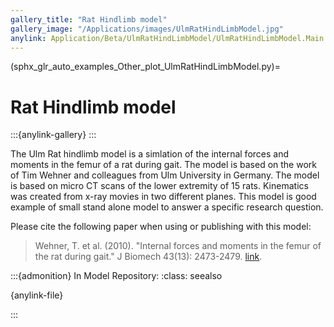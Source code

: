 ```yaml
---
gallery_title: "Rat Hindlimb model"
gallery_image: "/Applications/images/UlmRatHindLimbModel.jpg"
anylink: Application/Beta/UlmRatHindLimbModel/UlmRatHindLimbModel.Main.any
---
```


(sphx_glr_auto_examples_Other_plot_UlmRatHindLimbModel.py)=

# Rat Hindlimb model

:::{anylink-gallery} 
:::

The Ulm Rat hindlimb model is a simlation of the internal forces and moments in
the femur of a rat during gait. The model is based on the work of Tim Wehner and
colleagues from Ulm University in Germany. The model is based on micro CT scans
of the lower extremity of 15 rats. Kinematics was created from x-ray movies in
two different planes. This model is good example of small stand alone model to answer a specific
research question.

Please cite the following paper when using or publishing with this model:

> Wehner, T. et al. (2010). "Internal forces and moments in the femur of the rat
> during gait." J Biomech 43(13): 2473-2479. [link](https://doi.org/10.1016/j.jbiomech.2010.05.028).


:::{admonition} In Model Repository:
:class: seealso

{anylink-file}` `

:::
